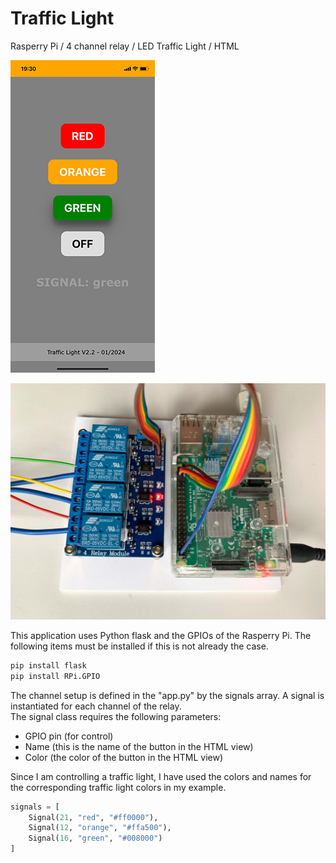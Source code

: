 # Traffic Light

Rasperry Pi / 4 channel relay / LED Traffic Light / HTML

![alt text](https://github.com/ykSneerG/TrafficLight/blob/main/docs/UI_iphone.PNG "Screenshot iphone App")

![alt text](https://github.com/ykSneerG/TrafficLight/blob/main/docs/IMG_2868.jpg "Photo Setup")

This application uses Python flask and the GPIOs of the Rasperry Pi. The following items must be installed if this is not already the case.

```python
pip install flask
pip install RPi.GPIO
```

The channel setup is defined in the "app.py" by the signals array. A signal is instantiated for each channel of the relay.  
The signal class requires the following parameters:
* GPIO pin (for control)
* Name (this is the name of the button in the HTML view)
* Color (the color of the button in the HTML view)  
  
Since I am controlling a traffic light, I have used the colors and names for the corresponding traffic light colors in my example.

```python
signals = [
    Signal(21, "red", "#ff0000"),
    Signal(12, "orange", "#ffa500"),
    Signal(16, "green", "#008000")
]
```

